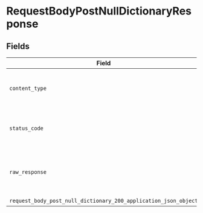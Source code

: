 # RequestBodyPostNullDictionaryResponse


## Fields

| Field                                                                                                                                   | Type                                                                                                                                    | Required                                                                                                                                | Description                                                                                                                             |
| --------------------------------------------------------------------------------------------------------------------------------------- | --------------------------------------------------------------------------------------------------------------------------------------- | --------------------------------------------------------------------------------------------------------------------------------------- | --------------------------------------------------------------------------------------------------------------------------------------- |
| `content_type`                                                                                                                          | *str*                                                                                                                                   | :heavy_check_mark:                                                                                                                      | HTTP response content type for this operation                                                                                           |
| `status_code`                                                                                                                           | *int*                                                                                                                                   | :heavy_check_mark:                                                                                                                      | HTTP response status code for this operation                                                                                            |
| `raw_response`                                                                                                                          | [requests.Response](https://requests.readthedocs.io/en/latest/api/#requests.Response)                                                   | :heavy_minus_sign:                                                                                                                      | Raw HTTP response; suitable for custom response parsing                                                                                 |
| `request_body_post_null_dictionary_200_application_json_object`                                                                         | [Optional[RequestBodyPostNullDictionary200ApplicationJSON]](../../models/operations/requestbodypostnulldictionary200applicationjson.md) | :heavy_minus_sign:                                                                                                                      | OK                                                                                                                                      |